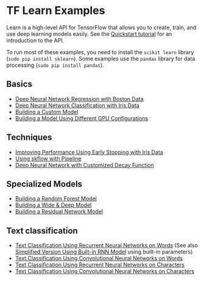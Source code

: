 # TF Learn Examples

Learn is a high-level API for TensorFlow that allows you to create,
train, and use deep learning models easily. See the [Quickstart tutorial](../../g3doc/tutorials/tflearn/index.md)
for an introduction to the API.

To run most of these examples, you need to install the `scikit learn` library (`sudo pip install sklearn`).
Some examples use the `pandas` library for data processing (`sudo pip install pandas`).

## Basics

* [Deep Neural Network Regression with Boston Data](boston.py)
* [Deep Neural Network Classification with Iris Data](iris.py)
* [Building a Custom Model](iris_custom_model.py)
* [Building a Model Using Different GPU Configurations](iris_run_config.py)

## Techniques

* [Improving Performance Using Early Stopping with Iris Data](iris_val_based_early_stopping.py)
* [Using skflow with Pipeline](iris_with_pipeline.py)
* [Deep Neural Network with Customized Decay Function](iris_custom_decay_dnn.py)

## Specialized Models
* [Building a Random Forest Model](random_forest.py)
* [Building a Wide & Deep Model](wide_n_deep_tutorial.py)
* [Building a Residual Network Model](resnet.py)

## Text classification

* [Text Classification Using Recurrent Neural Networks on Words](text_classification.py)
(See also [Simplified Version Using Built-in RNN Model](text_classification_builtin_rnn_model.py) using built-in parameters)
* [Text Classification Using Convolutional Neural Networks on Words](text_classification_cnn.py)
* [Text Classification Using Recurrent Neural Networks on Characters](text_classification_character_rnn.py)
* [Text Classification Using Convolutional Neural Networks on Characters](text_classification_character_cnn.py)
